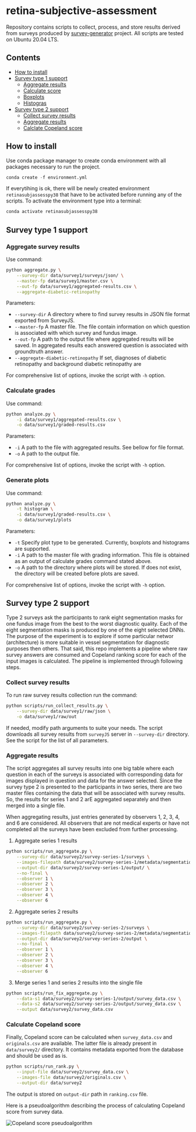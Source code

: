 # retina-subjective-assessment
Repository contains scripts to collect, process, and store results derived from surveys produced by 
[survey-generator](https://github.com/goranagojic/survey-generator.git) project. All scripts are 
tested on Ubuntu 20.04 LTS.

## Contents

- [How to install](#how-to-install)
- [Survey type 1 support](#stype1)
    - [Aggregate results](#s1-aggregate)
    - [Calculate score](#s1-score)
    - [Boxplots](#s1-boxplots)
    - [Histogras](#s1-histograms)
- [Survey type 2 support](#stype2)
    - [Collect survey results](#s2-collect)
    - [Aggregate results](#s2-aggregate)
    - [Calclate Copeland score](#s2-copeland)

## How to install
Use conda package manager to create conda environment with all packages necessary to run the project.
```python
conda create -f environment.yml
```
If everytihing is ok, there will be newly created environment `retinasubjassesspy38` that have to be 
activated before running any of the scripts. To activate the environment type into a terminal:
```bash
conda activate retinasubjassesspy38
``` 

## Survey type 1 support


### Aggregate survey results
Use command:
```bash
python aggregate.py \
    --survey-dir data/survey1/surveys/json/ \
    --master-fp data/survey1/master.csv \
    --out-fp data/survey1/aggregated-results.csv \
    --aggregate-diabetic-retinopathy
```
Parameters:
- `--survey-dir` A directory where to find survey results in JSON file format exported from SurveyJS.
- `--master-fp` A master file. The file contain information on which question is associated with which survey and 
fundus image.
- `--out-fp` A path to the output file where aggregated results will be saved. In aggregated results each answered question
 is associated with groundtruth answer.
- `--aggregate-diabetic-retinopathy` If set, diagnoses of diabetic retinopathy and background diabetic retinopathy are 

For comprehensive list of options, invoke the script with `-h` option.

### Calculate grades
Use command:
```bash
python analyze.py \
    -i data/survey1/aggregated-results.csv \
    -o data/survey1/graded-results.csv
```
Parameters:
- `-i` A path to the file with aggregated results. See bellow for file format.
- `-o` A path to the output file.

For comprehensive list of options, invoke the script with `-h` option.

### Generate plots
Use command:
```bash
python analyze.py \
    -t histogram \
    -i data/survey1/graded-results.csv \
    -o data/survey1/plots
```
Parameters:
- `-t` Specify plot type to be generated. Currently, boxplots and histograms are supported.
- `-i` A path to the master file with grading information. This file is obtained as an output of calculate grades 
command stated above.
- `-o` A path to the directory where plots will be stored. If does not exist, the directory will be created before 
plots are saved.

For comprehensive list of options, invoke the script with `-h` option.

## Survey type 2 support
Type 2 surveys ask the participants to rank eight segmentation masks for one fundus image from the best 
to the worst diagnostic quality. Each of the eight segmentation masks is produced by one of the eight selected DNNs.
The purpose of the experiment is to explore if some particular networ (architecture) is more suitable in vessel 
segmentation for diagnostic purposes then others. That said, this repo implements a pipeline where raw survey answers 
are consumed and Copeland ranking score for each of the input images is calculated. The pipeline is implemented through 
following steps.

### Collect survey results
To run raw survey results collection run the command:
```bash
python scripts/run_collect_results.py \
    --survey-dir data/survey1/raw/json \
    -o data/survey1/raw/out
```
If needed, modify path arguments to suite your needs. The script downloads all survey results from `surveyJS` server in `--survey-dir` directory. See the script for the list of all parameters.

### Aggregate results
The script aggregates all survey results into one big table where each question in each of the surveys is associated with corresponding data for images displayed in question and data for the answer selected. Since the survey type 2 is presented to the participants in two series, there are two master files containing the data that will be associated with survey results. So, the results for series 1 and 2 arE aggregated separately and then merged into a single file.

When aggregating results, just entries generated by observers 1, 2, 3, 4, and 6 are considered. All observers that are not medical experts or have not completed all the surveys have been excluded from further processing.

1. Aggregate series 1 results
```bash
python scripts/run_aggregate.py \
    --survey-dir data/survey2/survey-series-1/surveys \
    --images-filepath data/survey2/survey-series-1/metadata/segmentation-masks.csv \
    --output-dir data/survey2/survey-series-1/output/ \
    --no-final \
    --observer 1 \
    --observer 2 \
    --observer 3 \
    --observer 4 \
    --observer 6
```

2. Aggregate series 2 results
```bash
python scripts/run_aggregate.py \
    --survey-dir data/survey2/survey-series-2/surveys \
    --images-filepath data/survey2/survey-series-2/metadata/segmentation-masks.csv \
    --output-dir data/survey2/survey-series-2/output \
    --no-final \
    --observer 1 \
    --observer 2 \
    --observer 3 \
    --observer 4 \
    --observer 6
```

3. Merge series 1 and series 2 results into the single file
```bash
python scripts/run_fix_aggregate.py \
    --data-s1 data/survey2/survey-series-1/output/survey_data.csv \
    --data-s2 data/survey2/survey-series-2/output/survey_data.csv \
    --output data/survey2/survey_data.csv
```

### Calculate Copeland score
Finally, Copeland score can be calculated when `survey_data.csv` and `originals.csv` are available. The latter file is already present in `data/survey2/` directory. It contains metadata exported from the database and should be used as is.
```bash
python scripts/run_rank.py \
    --input-file data/survey2/survey_data.csv \
    --images-file data/survey2/originals.csv \
    --output-dir data/survey2
```
The output is stored on `output-dir` path in `ranking.csv` file.

Here is a pseudoalgorithm describing the process of calculating Copeland score from survey data.

![Copeland score pseudoalgorithm](miscellanious/copeland_score_pseudoalgorithm.png)
